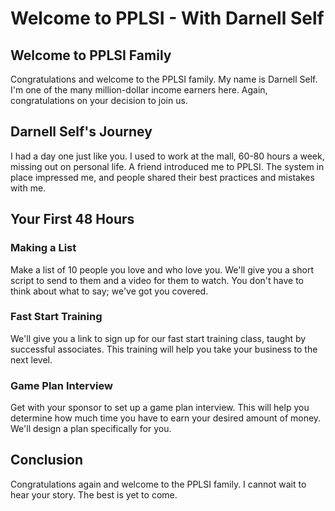 # Welcome to PPLSI - With Darnell Self

## Welcome to PPLSI Family
Congratulations and welcome to the PPLSI family. My name is Darnell Self. I'm one of the many million-dollar income earners here. Again, congratulations on your decision to join us.

## Darnell Self's Journey
I had a day one just like you. I used to work at the mall, 60-80 hours a week, missing out on personal life. A friend introduced me to PPLSI. The system in place impressed me, and people shared their best practices and mistakes with me.

## Your First 48 Hours

### Making a List
Make a list of 10 people you love and who love you. We'll give you a short script to send to them and a video for them to watch. You don't have to think about what to say; we've got you covered.

### Fast Start Training
We'll give you a link to sign up for our fast start training class, taught by successful associates. This training will help you take your business to the next level.

### Game Plan Interview
Get with your sponsor to set up a game plan interview. This will help you determine how much time you have to earn your desired amount of money. We'll design a plan specifically for you.

## Conclusion
Congratulations again and welcome to the PPLSI family. I cannot wait to hear your story. The best is yet to come.

